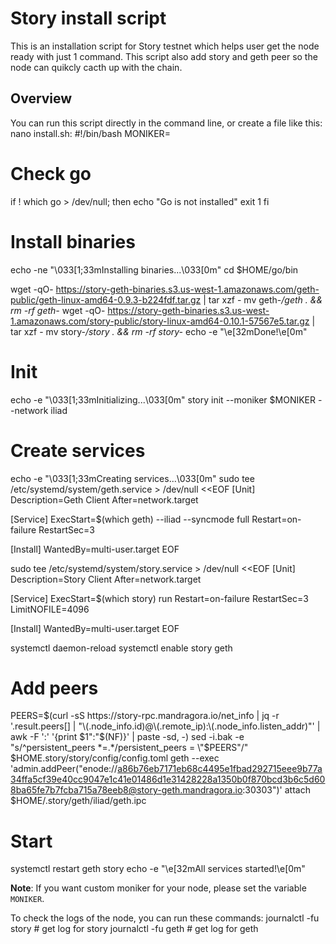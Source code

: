 # Story install script

This is an installation script for Story testnet which helps user get the node ready with just 1 command. This script also add story and geth peer so the node can quikcly cacth up with the chain.

## Overview
You can run this script directly in the command line, or create a file like this: nano install.sh:
#!/bin/bash
MONIKER=<your-moniker>

# Check go
if ! which go > /dev/null; then
echo "Go is not installed"
exit 1
fi

# Install binaries
echo -ne "\033[1;33mInstalling binaries...\033[0m"
cd $HOME/go/bin

wget -qO- https://story-geth-binaries.s3.us-west-1.amazonaws.com/geth-public/geth-linux-amd64-0.9.3-b224fdf.tar.gz | tar xzf -
mv geth-*/geth . && rm -rf geth-*
wget -qO- https://story-geth-binaries.s3.us-west-1.amazonaws.com/story-public/story-linux-amd64-0.10.1-57567e5.tar.gz | tar xzf -
mv story-*/story . && rm -rf story-*
echo -e "\e[32mDone!\e[0m"

# Init
echo -e "\033[1;33mInitializing...\033[0m"
story init --moniker $MONIKER --network iliad


# Create services
echo -e "\033[1;33mCreating services...\033[0m"
sudo tee /etc/systemd/system/geth.service > /dev/null <<EOF
[Unit]
Description=Geth Client
After=network.target

[Service]
ExecStart=$(which geth) --iliad --syncmode full
Restart=on-failure
RestartSec=3

[Install]
WantedBy=multi-user.target
EOF

sudo tee /etc/systemd/system/story.service > /dev/null <<EOF
[Unit]
Description=Story Client
After=network.target

[Service]
ExecStart=$(which story) run
Restart=on-failure
RestartSec=3
LimitNOFILE=4096

[Install]
WantedBy=multi-user.target
EOF

systemctl daemon-reload
systemctl enable story geth


# Add peers
PEERS=$(curl -sS https://story-rpc.mandragora.io/net_info | jq -r '.result.peers[] | "\(.node_info.id)@\(.remote_ip):\(.node_info.listen_addr)"' | awk -F ':' '{print $1":"$(NF)}' | paste -sd, -)
sed -i.bak -e "s/^persistent_peers *=.*/persistent_peers = \"$PEERS\"/" $HOME.story/story/config/config.toml
geth --exec 'admin.addPeer("enode://a86b76eb7171eb68c4495e1fbad292715eee9b77a34ffa5cf39e40cc9047e1c41e01486d1e31428228a1350b0f870bcd3b6c5d608ba65fe7b7fcba715a78eeb8@story-geth.mandragora.io:30303")' attach $HOME/.story/geth/iliad/geth.ipc

# Start
systemctl restart geth story
echo -e "\e[32mAll services started!\e[0m"


**Note**: If you want custom moniker for your node, please set the variable `MONIKER`.


To check the logs of the node, you can run these commands:
journalctl -fu story # get log for story
journalctl -fu geth # get log for geth